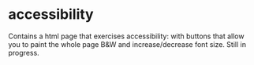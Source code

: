 # accessibility

Contains a html page that exercises accessibility: with buttons that allow you to paint the whole page B&W and increase/decrease font size.
Still in progress.
